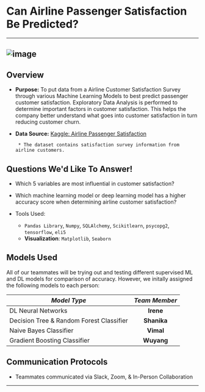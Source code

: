 # Can Airline Passenger Satisfaction Be Predicted? 
---
![image](https://user-images.githubusercontent.com/103383489/196054657-e5a36f72-5994-46ae-8d4e-c41e7d3db6ee.png)
---
## Overview 
* **Purpose:** To put data from a Airline Customer Satisfaction Survey through various Machine Learning Models to best predict passenger customer satisfaction. Exploratory Data Analysis is performed to determine important factors in customer satisfaction. This helps the company better understand what goes into customer satisfaction in turn reducing customer churn.

* **Data Source:** 
[Kaggle: Airline Passenger Satisfaction](https://www.kaggle.com/datasets/teejmahal20/airline-passenger-satisfaction "Airline Passenger Satisfaction")

       * The dataset contains satisfaction survey information from airline customers.

## Questions We'd Like To Answer!

* Which 5 variables are most influential in customer satisfaction?
* Which machine learning model or deep learning model has a higher accuracy score when determining airline customer satisfaction?

* Tools Used: 
  *  `Pandas Library`, `Numpy`, `SQLAlchemy`, `Scikitlearn`, `psycopg2`, `tensorflow`, `eli5`
  *  **Visualization**: `Matplotlib`, `Seaborn`
  
## Models Used

All of our teammates will be trying out and testing different supervised ML and DL models for comparison of accuracy. However, we initally assigned the following models to each person: 

|    *Model Type*     |    *Team Member*     | 
| ------------- |:------------:|
|DL Neural Networks|**Irene**|
|Decision Tree & Random Forest Classifier|**Shanika**|
|Naive Bayes Classifier|**Vimal**|
|Gradient Boosting Classifier|**Wuyang**|

## Communication Protocols

* Teammates communicated via Slack, Zoom, & In-Person Collaboration
---



